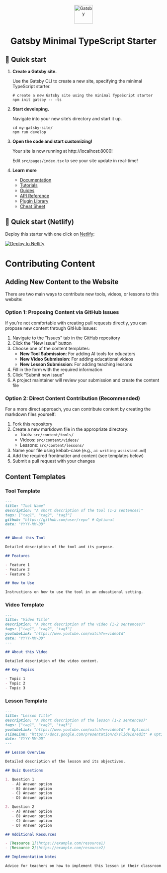 <p align="center">
  <a href="https://www.gatsbyjs.com/?utm_source=starter&utm_medium=readme&utm_campaign=minimal-starter-ts">
    <img alt="Gatsby" src="https://www.gatsbyjs.com/Gatsby-Monogram.svg" width="60" />
  </a>
</p>
<h1 align="center">
  Gatsby Minimal TypeScript Starter
</h1>

## 🚀 Quick start

1.  **Create a Gatsby site.**

    Use the Gatsby CLI to create a new site, specifying the minimal TypeScript starter.

    ```shell
    # create a new Gatsby site using the minimal TypeScript starter
    npm init gatsby -- -ts
    ```

2.  **Start developing.**

    Navigate into your new site’s directory and start it up.

    ```shell
    cd my-gatsby-site/
    npm run develop
    ```

3.  **Open the code and start customizing!**

    Your site is now running at http://localhost:8000!

    Edit `src/pages/index.tsx` to see your site update in real-time!

4.  **Learn more**

    - [Documentation](https://www.gatsbyjs.com/docs/?utm_source=starter&utm_medium=readme&utm_campaign=minimal-starter-ts)
    - [Tutorials](https://www.gatsbyjs.com/docs/tutorial/?utm_source=starter&utm_medium=readme&utm_campaign=minimal-starter-ts)
    - [Guides](https://www.gatsbyjs.com/docs/how-to/?utm_source=starter&utm_medium=readme&utm_campaign=minimal-starter-ts)
    - [API Reference](https://www.gatsbyjs.com/docs/api-reference/?utm_source=starter&utm_medium=readme&utm_campaign=minimal-starter-ts)
    - [Plugin Library](https://www.gatsbyjs.com/plugins?utm_source=starter&utm_medium=readme&utm_campaign=minimal-starter-ts)
    - [Cheat Sheet](https://www.gatsbyjs.com/docs/cheat-sheet/?utm_source=starter&utm_medium=readme&utm_campaign=minimal-starter-ts)

## 🚀 Quick start (Netlify)

Deploy this starter with one click on [Netlify](https://app.netlify.com/signup):

[<img src="https://www.netlify.com/img/deploy/button.svg" alt="Deploy to Netlify" />](https://app.netlify.com/start/deploy?repository=https://github.com/gatsbyjs/gatsby-starter-minimal-ts)

# Contributing Content

## Adding New Content to the Website

There are two main ways to contribute new tools, videos, or lessons to this website:

### Option 1: Proposing Content via GitHub Issues

If you're not comfortable with creating pull requests directly, you can propose new content through GitHub Issues:

1. Navigate to the "Issues" tab in the GitHub repository
2. Click the "New Issue" button
3. Choose one of the content templates:
   - **New Tool Submission**: For adding AI tools for educators
   - **New Video Submission**: For adding educational videos
   - **New Lesson Submission**: For adding teaching lessons
4. Fill in the form with the required information
5. Click "Submit new issue"
6. A project maintainer will review your submission and create the content file

### Option 2: Direct Content Contribution (Recommended)

For a more direct approach, you can contribute content by creating the markdown files yourself:

1. Fork this repository
2. Create a new markdown file in the appropriate directory:
   - Tools: `src/content/tools/`
   - Videos: `src/content/videos/`
   - Lessons: `src/content/lessons/`
3. Name your file using kebab-case (e.g., `ai-writing-assistant.md`)
4. Add the required frontmatter and content (see templates below)
5. Submit a pull request with your changes

## Content Templates

### Tool Template
```markdown
---
title: "Tool Name"
description: "A short description of the tool (1-2 sentences)"
tags: ["tag1", "tag2", "tag3"]
github: "https://github.com/user/repo" # Optional
date: "YYYY-MM-DD"
---

## About this Tool

Detailed description of the tool and its purpose.

## Features

- Feature 1
- Feature 2
- Feature 3

## How to Use

Instructions on how to use the tool in an educational setting.
```

### Video Template
```markdown
---
title: "Video Title"
description: "A short description of the video (1-2 sentences)"
tags: ["tag1", "tag2", "tag3"]
youtubeLink: "https://www.youtube.com/watch?v=videoId"
date: "YYYY-MM-DD"
---

## About this Video

Detailed description of the video content.

## Key Topics

- Topic 1
- Topic 2
- Topic 3
```

### Lesson Template
```markdown
---
title: "Lesson Title"
description: "A short description of the lesson (1-2 sentences)"
tags: ["tag1", "tag2", "tag3"]
youtubeLink: "https://www.youtube.com/watch?v=videoId" # Optional
slideLink: "https://docs.google.com/presentation/d/slideId/edit" # Optional
date: "YYYY-MM-DD"
---

## Lesson Overview

Detailed description of the lesson and its objectives.

## Quiz Questions

1. Question 1
   - A) Answer option
   - B) Answer option
   - C) Answer option
   - D) Answer option

2. Question 2
   - A) Answer option
   - B) Answer option
   - C) Answer option
   - D) Answer option

## Additional Resources

- [Resource 1](https://example.com/resource1)
- [Resource 2](https://example.com/resource2)

## Implementation Notes

Advice for teachers on how to implement this lesson in their classroom.
```
